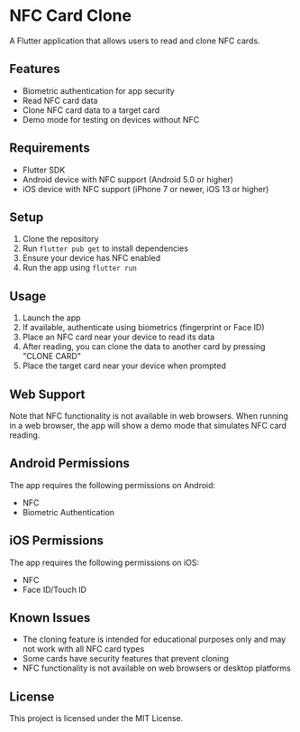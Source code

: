# NFC Card Clone

A Flutter application that allows users to read and clone NFC cards.

## Features

- Biometric authentication for app security
- Read NFC card data
- Clone NFC card data to a target card
- Demo mode for testing on devices without NFC

## Requirements

- Flutter SDK
- Android device with NFC support (Android 5.0 or higher)
- iOS device with NFC support (iPhone 7 or newer, iOS 13 or higher)

## Setup

1. Clone the repository
2. Run `flutter pub get` to install dependencies
3. Ensure your device has NFC enabled
4. Run the app using `flutter run`

## Usage

1. Launch the app
2. If available, authenticate using biometrics (fingerprint or Face ID)
3. Place an NFC card near your device to read its data
4. After reading, you can clone the data to another card by pressing "CLONE CARD"
5. Place the target card near your device when prompted

## Web Support

Note that NFC functionality is not available in web browsers. When running in a web browser, the app will show a demo mode that simulates NFC card reading.

## Android Permissions

The app requires the following permissions on Android:
- NFC
- Biometric Authentication

## iOS Permissions

The app requires the following permissions on iOS:
- NFC
- Face ID/Touch ID

## Known Issues

- The cloning feature is intended for educational purposes only and may not work with all NFC card types
- Some cards have security features that prevent cloning
- NFC functionality is not available on web browsers or desktop platforms

## License

This project is licensed under the MIT License.
